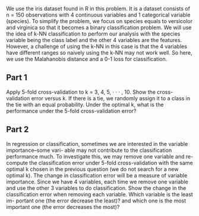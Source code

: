 We use the iris dataset found in R in this problem. It is a dataset consists of n = 150 observations with 4 continuous variables and 1 categorical variable (species). To simplify the problem, we focus on species equals to versicolor and virginica so that it becomes a binary classification problem. We will use the idea of k-NN classification to perform our analysis with the species variable being the class label and the other 4 variables are the features.
However, a challenge of using the k-NN in this case is that the 4 variables have different ranges so naively using the k-NN may not work well. So here, we use the Malahanobis distance and a 0-1 loss for classification.

## Part 1
Apply 5-fold cross-validation to k = 3, 4, 5, · · · , 10. Show the cross-validation error versus k. If there is a tie, we randomly assign it to a class in the tie with an equal probability. Under the optimal k, what is the performance under the 5-fold cross-validation error?

## Part 2
In regression or classification, sometimes we are interested in the variable importance–some vari- able may not contribute to the classification performance much. To investigate this, we may remove one variable and re-compute the classification error under 5-fold cross-validation with the same optimal k chosen in the previous question (we do not search for a new optimal k). The change in classification error will be a measure of variable importance. Since we have 4 variables, each time we remove one variable and use the other 3 variables to do classification. Show the change in the classification error when removing each variable. Which variable is the least im- portant one (the error decrease the least)? and which one is the most important one (the error decreases the most)?
